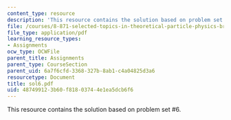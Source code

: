 ```yaml
---
content_type: resource
description: 'This resource contains the solution based on problem set #6.'
file: /courses/8-871-selected-topics-in-theoretical-particle-physics-branes-and-gauge-theory-dynamics-fall-2004/487499123b60f81803744e1ea5dcb6f6_sol6.pdf
file_type: application/pdf
learning_resource_types:
- Assignments
ocw_type: OCWFile
parent_title: Assignments
parent_type: CourseSection
parent_uid: 6a7f6cfd-3368-327b-8ab1-c4a04825d3a6
resourcetype: Document
title: sol6.pdf
uid: 48749912-3b60-f818-0374-4e1ea5dcb6f6
---
```

This resource contains the solution based on problem set #6.